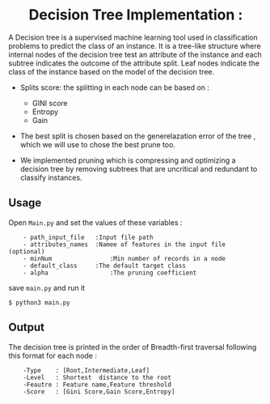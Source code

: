 
<h1 style="text-align:center">Decision Tree Implementation : 
</h1>

A Decision tree is a supervised machine learning tool used in classification problems to predict the class of an instance. It is a tree-like structure where internal nodes of the decision tree test an attribute of the instance and each subtree indicates the outcome of the attribute split. Leaf nodes indicate the class of the instance based on the model of the decision tree.

- Splits score: the splitting in each node can be based on : 
	- GINI score 
	- Entropy
	- Gain

- The best split is chosen based on the generelazation error of the tree , which we will use  to chose the best prune too.
 

- We implemented pruning  which  is compressing and optimizing a decision tree by removing subtrees that are uncritical and redundant to classify instances.




## Usage 
Open  ```Main.py``` and set the values of these variables : 
```
	- path_input_file	:Input file path 
	- attributes_names	:Namee of features in the input file (optional) 
	- minNum	 			:Min number of records in a node 
	- default_class		:The default target class
	- alpha 				:The pruning coefficient  
```
save ```main.py``` and run it 
```console 
$ python3 main.py 
```
## Output 
The decision tree is printed in the order of Breadth-first traversal following this format for each node :

		-Type	 : [Root,Intermediate,Leaf]
		-Level	 : Shortest  distance to the root 
		-Feautre : Feature name,Feature threshold 
		-Score	 : [Gini Score,Gain Score,Entropy]


